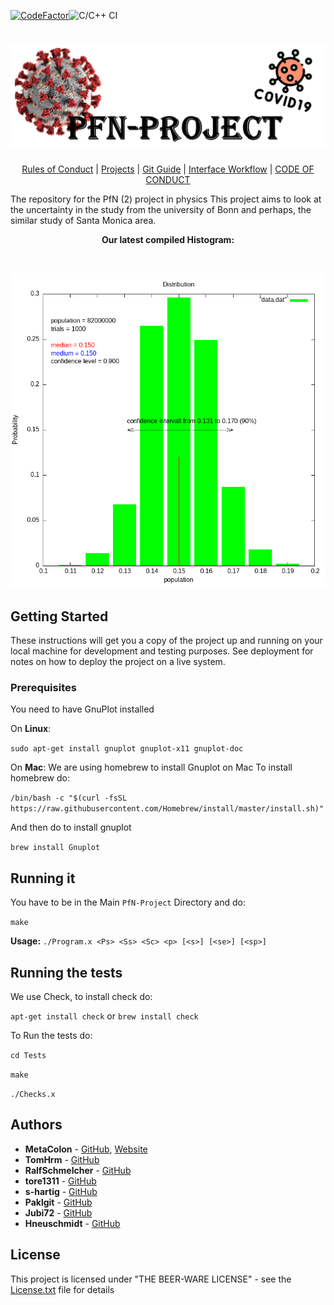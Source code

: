 [![CodeFactor](https://www.codefactor.io/repository/github/metacolon/pfn-project/badge)](https://www.codefactor.io/repository/github/metacolon/pfn-project)![C/C++ CI](https://github.com/MetaColon/PfN-Project/workflows/C/C++%20CI/badge.svg)
<h1 align="center">
  <img src="images/Banner.png" alt="Banner" />
</h1>
<p align="center">
  <a href="https://github.com/MetaColon/PfN-Project/wiki/Rules-of-Conduct">Rules of Conduct</a> |
  <a href="https://github.com/MetaColon/PfN-Project/wiki/Projects">Projects</a> |
  <a href="https://github.com/MetaColon/PfN-Project/wiki/Git-Guide">Git Guide</a> |
  <a href="https://github.com/MetaColon/PfN-Project/wiki/Interface-Workflow">Interface Workflow</a> |
  <a href="https://github.com/MetaColon/PfN-Project/blob/master/CODE_OF_CONDUCT.md">CODE OF CONDUCT</a>
</p>
The repository for the PfN (2) project in physics
This project aims to look at the uncertainty in the study from the university of Bonn and perhaps, the similar study of Santa Monica area.

<br>
<p align="center">
    <b>
      Our latest compiled Histogram:
    </b>  
</p>
<br>
<p align="center">
  <img src="images/Histogram.png" alt="Histogram"/>
</p>

## Getting Started

These instructions will get you a copy of the project up and running on your local machine for development and testing purposes. See deployment for notes on how to deploy the project on a live system.

### Prerequisites

You need to have GnuPlot installed

On **Linux**:

`
sudo apt-get install gnuplot gnuplot-x11 gnuplot-doc 
`

On **Mac**:
We are using homebrew to install Gnuplot on Mac
To install homebrew do:

`/bin/bash -c "$(curl -fsSL https://raw.githubusercontent.com/Homebrew/install/master/install.sh)"`

And then do to install gnuplot

`
brew install Gnuplot
`

## Running it
You have to be in the Main `PfN-Project` Directory and do:

`make`

**Usage:** `./Program.x <Ps> <Ss> <Sc> <p> [<s>] [<se>] [<sp>]`

## Running the tests
We use Check, to install check do:

`apt-get install check` or `brew install check`

To Run the tests do:


`cd Tests`

`make`

`./Checks.x`

## Authors

* **MetaColon** - [GitHub](https://github.com/MetaColon), [Website](http://teemze.de)
* **TomHrm** - [GitHub](https://github.com/TomHrm)
* **RalfSchmelcher** - [GitHub](https://github.com/RalfSchmelcher)
* **tore1311** - [GitHub](https://github.com/tore1311)
* **s-hartig** - [GitHub](https://github.com/s-hartig)
* **Paklgit** - [GitHub](https://github.com/Paklgit)
* **Jubi72** - [GitHub](https://github.com/Jubi72)
* **Hneuschmidt** - [GitHub](https://github.com/Hneuschmidt)

## License

This project is licensed under "THE BEER-WARE LICENSE" - see the [License.txt](License.txt) file for details

